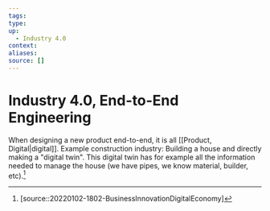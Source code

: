 ```yaml
---
tags:
type:
up:
  - Industry 4.0
context:
aliases:
source: []
---
```


# Industry 4.0, End-to-End Engineering

When designing a new product end-to-end, it is all [[Product, Digital|digital]]. Example construction industry: Building a house and directly making a "digital twin". This digital twin has for example all the information needed to manage the house (we have pipes, we know material, builder, etc).[^1]

[^1]: [source::20220102-1802-BusinessInnovationDigitalEconomy]
